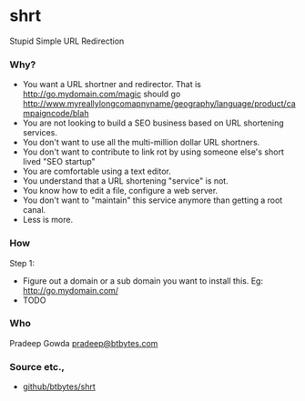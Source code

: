 # shrt

Stupid Simple URL Redirection 

### Why? 

 * You want a URL shortner and redirector. That is http://go.mydomain.com/magic should go http://www.myreallylongcomapnyname/geography/language/product/campaigncode/blah
 * You are not looking to build a SEO business based on URL shortening services.
 * You don't want to use all the multi-million dollar URL shortners.
 * You don't want to contribute to link rot by using someone else's short lived "SEO startup"
 * You are comfortable using a text editor. 
 * You understand that a URL shortening "service" is not.
 * You know how to edit a file, configure a web server.
 * You don't want to "maintain" this service anymore than getting a root canal.
 * Less is more.

### How

Step 1: 

 * Figure out a domain or a sub domain you want to install this. Eg: http://go.mydomain.com/
 * TODO


### Who 

Pradeep Gowda <pradeep@btbytes.com>

### Source etc.,

 * [github/btbytes/shrt](http://github.com/btbytes/shrt)



